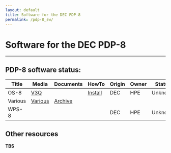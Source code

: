 ```yaml
---
layout: default
title: Software for the DEC PDP-8
permalink: /pdp-8_sw/
---
```


# Software for the DEC PDP-8

---

## PDP-8 software status:

| Title   | Media                                                                                                         | Documents                                                       | HowTo                                                                 | Origin | Owner | Status  |
| ------- | ------------------------------------------------------------------------------------------------------------- | --------------------------------------------------------------- | --------------------------------------------------------------------- | ------ | ----- | ------- |
| OS-8    | [V3Q](https://www.pdp8online.com/pdp8cgi/os8_html?act=dir;fn=images/misc_dectapes/AL-4711C-BA.tu56;sort=name) |                                                                 | [Install](https://archives.loomcom.com/retrocomputing/os8_notes.html) | DEC    | HPE   | Unknown |
| Various | [Various](https://www.pdp8online.com/images/index.shtml)                                                      | [Archive](https://www.pdp8online.com/query_docs/query_all.html) |                                                                       |        |
| WPS-8   |                                                                                                               |                                                                 |                                                                       | DEC    | HPE   | Unknown |

## Other resources

**TBS**
